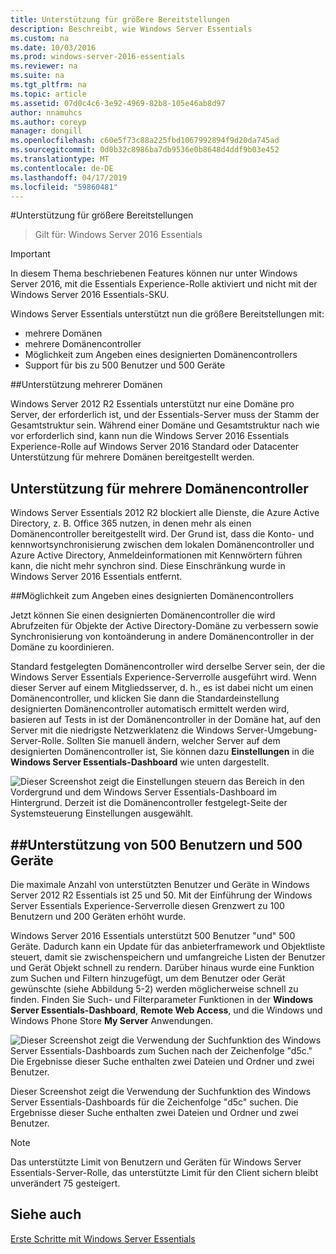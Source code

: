 ```yaml
---
title: Unterstützung für größere Bereitstellungen
description: Beschreibt, wie Windows Server Essentials
ms.custom: na
ms.date: 10/03/2016
ms.prod: windows-server-2016-essentials
ms.reviewer: na
ms.suite: na
ms.tgt_pltfrm: na
ms.topic: article
ms.assetid: 07d0c4c6-3e92-4969-82b8-105e46ab8d97
author: nnamuhcs
ms.author: coreyp
manager: dongill
ms.openlocfilehash: c60e5f73c88a225fbd1067992894f9d20da745ad
ms.sourcegitcommit: 0d0b32c8986ba7db9536e0b8648d4ddf9b03e452
ms.translationtype: MT
ms.contentlocale: de-DE
ms.lasthandoff: 04/17/2019
ms.locfileid: "59860481"
---
```

#<a name="support-for-larger-deployments"></a>Unterstützung für größere Bereitstellungen

>Gilt für: Windows Server 2016 Essentials

> [!IMPORTANT]  
> In diesem Thema beschriebenen Features können nur unter Windows Server 2016, mit die Essentials Experience-Rolle aktiviert und nicht mit der Windows Server 2016 Essentials-SKU.


Windows Server Essentials unterstützt nun die größere Bereitstellungen mit:

- mehrere Domänen
- mehrere Domänencontroller
- Möglichkeit zum Angeben eines designierten Domänencontrollers
- Support für bis zu 500 Benutzer und 500 Geräte

##<a name="support-for-multiple-domains"></a>Unterstützung mehrerer Domänen

Windows Server 2012 R2 Essentials unterstützt nur eine Domäne pro Server, der erforderlich ist, und der Essentials-Server muss der Stamm der Gesamtstruktur sein. Während einer Domäne und Gesamtstruktur nach wie vor erforderlich sind, kann nun die Windows Server 2016 Essentials Experience-Rolle auf Windows Server 2016 Standard oder Datacenter Unterstützung für mehrere Domänen bereitgestellt werden.

## <a name="support-for-multiple-domain-controllers"></a>Unterstützung für mehrere Domänencontroller

 Windows Server Essentials 2012 R2 blockiert alle Dienste, die Azure Active Directory, z. B. Office 365 nutzen, in denen mehr als einen Domänencontroller bereitgestellt wird. Der Grund ist, dass die Konto- und kennwortsynchronisierung zwischen dem lokalen Domänencontroller und Azure Active Directory, Anmeldeinformationen mit Kennwörtern führen kann, die nicht mehr synchron sind. Diese Einschränkung wurde in Windows Server 2016 Essentials entfernt.

##<a name="ability-to-specify-a-designated-domain-controller"></a>Möglichkeit zum Angeben eines designierten Domänencontrollers

Jetzt können Sie einen designierten Domänencontroller die wird Abrufzeiten für Objekte der Active Directory-Domäne zu verbessern sowie Synchronisierung von kontoänderung in andere Domänencontroller in der Domäne zu koordinieren.

Standard festgelegten Domänencontroller wird derselbe Server sein, der die Windows Server Essentials Experience-Serverrolle ausgeführt wird. Wenn dieser Server auf einem Mitgliedsserver, d. h., es ist dabei nicht um einen Domänencontroller, und klicken Sie dann die Standardeinstellung designierten Domänencontroller automatisch ermittelt werden wird, basieren auf Tests in ist der Domänencontroller in der Domäne hat, auf den Server mit die niedrigste Netzwerklatenz die Windows Server-Umgebung-Server-Rolle. Sollten Sie manuell ändern, welcher Server auf dem designierten Domänencontroller ist, Sie können dazu **Einstellungen** in die **Windows Server Essentials-Dashboard** wie unten dargestellt.

![Dieser Screenshot zeigt die Einstellungen steuern das Bereich in den Vordergrund und dem Windows Server Essentials-Dashboard im Hintergrund. Derzeit ist die Domänencontroller festgelegt-Seite der Systemsteuerung Einstellungen ausgewählt.](media/larger-deployments-1.PNG)

##<a name="support-for-500-users-and-500-devices"></a>Unterstützung von 500 Benutzern und 500 Geräte
-------------------------------------

Die maximale Anzahl von unterstützten Benutzer und Geräte in Windows Server 2012 R2 Essentials ist 25 und 50. Mit der Einführung der Windows Server Essentials Experience-Serverrolle diesen Grenzwert zu 100 Benutzern und 200 Geräten erhöht wurde.

Windows Server 2016 Essentials unterstützt 500 Benutzer "und" 500 Geräte. Dadurch kann ein Update für das anbieterframework und Objektliste steuert, damit sie zwischenspeichern und umfangreiche Listen der Benutzer und Gerät Objekt schnell zu rendern. Darüber hinaus wurde eine Funktion zum Suchen und Filtern hinzugefügt, um dem Benutzer oder Gerät gewünschte (siehe Abbildung 5-2) werden möglicherweise schnell zu finden. Finden Sie Such- und Filterparameter Funktionen in der **Windows Server Essentials-Dashboard**, **Remote Web Access**, und die Windows und Windows Phone Store **My Server** Anwendungen.

![Dieser Screenshot zeigt die Verwendung der Suchfunktion des Windows Server Essentials-Dashboards zum Suchen nach der Zeichenfolge "d5c." Die Ergebnisse dieser Suche enthalten zwei Dateien und Ordner und zwei Benutzer.](media/larger-deployments-2.PNG)

Dieser Screenshot zeigt die Verwendung der Suchfunktion des Windows Server Essentials-Dashboards für die Zeichenfolge "d5c" suchen. Die Ergebnisse dieser Suche enthalten zwei Dateien und Ordner und zwei Benutzer.

> [!NOTE]  
> Das unterstützte Limit von Benutzern und Geräten für Windows Server Essentials-Server-Rolle, das unterstützte Limit für den Client sichern bleibt unverändert 75 gesteigert.

<a name="see-also"></a>Siehe auch
--------
[Erste Schritte mit Windows Server Essentials](get-started.md)